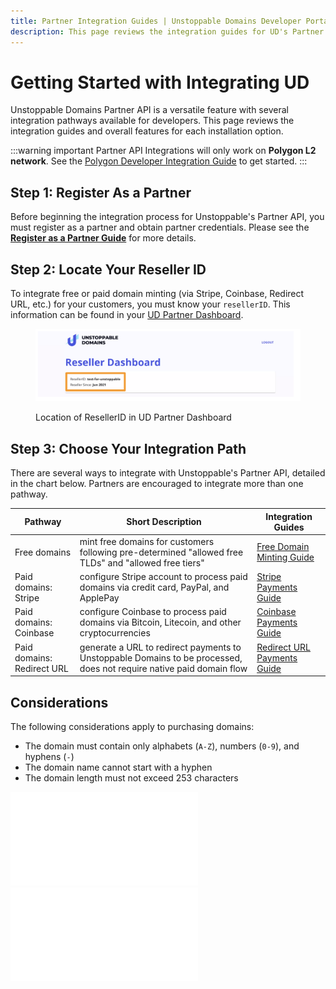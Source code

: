 ```yaml
---
title: Partner Integration Guides | Unstoppable Domains Developer Portal
description: This page reviews the integration guides for UD's Partner API feature. This feature works for Polygon domains.
---
```


# Getting Started with Integrating UD

Unstoppable Domains Partner API is a versatile feature with several integration pathways available for developers. This page reviews the integration guides and overall features for each installation option.

:::warning important
Partner API Integrations will only work on **Polygon L2 network**. See the [Polygon Developer Integration Guide](../../polygon/polygon-migration-guide.md) to get started.
:::

## Step 1: Register As a Partner

Before beginning the integration process for Unstoppable's Partner API, you must register as a partner and obtain partner credentials. Please see the **[Register as a Partner Guide](index.md)** for more details.

## Step 2: Locate Your Reseller ID

To integrate free or paid domain minting (via Stripe, Coinbase, Redirect URL, etc.) for your customers, you must know your `resellerID`. This information can be found in your [UD Partner Dashboard](https://unstoppabledomains.com/resellers).

<figure>

![Location of ResellerID in UD Partner Dashboard](/images/reseller-id.png '#width=80%;')

<figcaption>Location of ResellerID in UD Partner Dashboard</figcaption>
</figure>

## Step 3: Choose Your Integration Path

There are several ways to integrate with Unstoppable's Partner API, detailed in the chart below. Partners are encouraged to integrate more than one pathway.

| Pathway                    | Short Description                                                                                                    | Integration Guides                                            |
| -------------------------- | -------------------------------------------------------------------------------------------------------------------- | ------------------------------------------------------------- |
| Free domains               | mint free domains for customers following pre-determined "allowed free TLDs" and "allowed free tiers"               | [Free Domain Minting Guide](partner-integration-guides/mint-free-domains.md)       |
| Paid domains: Stripe       | configure Stripe account to process paid domains via credit card, PayPal, and ApplePay                               | [Stripe Payments Guide](partner-integration-guides/stripe-payments.md)             |
| Paid domains: Coinbase     | configure Coinbase to process paid domains via Bitcoin, Litecoin, and other cryptocurrencies                         | [Coinbase Payments Guide](partner-integration-guides/coinbase-payments.md)         |
| Paid domains: Redirect URL | generate a URL to redirect payments to Unstoppable Domains to be processed, does not require native paid domain flow | [Redirect URL Payments Guide](partner-integration-guides/redirect-url-payments.md) |

## Considerations

The following considerations apply to purchasing domains:

* The domain must contain only alphabets (`A-Z`), numbers (`0-9`), and hyphens (`-`)
* The domain name cannot start with a hyphen
* The domain length must not exceed 253 characters

<embed src="/snippets/_discord.md" />

<embed src="/snippets/_developer-survey-embed.md" />

